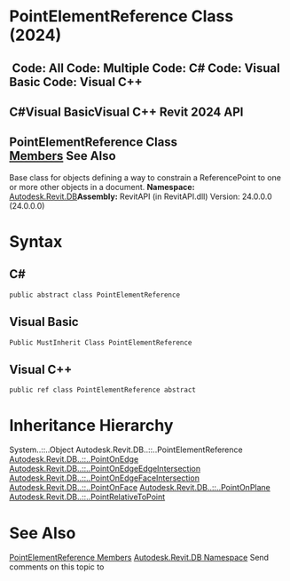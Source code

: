 # PointElementReference Class (2024)

﻿
 Code: All Code: Multiple Code: C# Code: Visual Basic Code: Visual C++   
---  
C#Visual BasicVisual C++
Revit 2024 API  
---  
PointElementReference Class  
[Members](99485f18-1a96-620c-ad63-7f0723223c0b.md "PointElementReference Members") See Also  
---  
Base class for objects defining a way to constrain a ReferencePoint to one or more other objects in a document.
**Namespace:** [Autodesk.Revit.DB](87546ba7-461b-c646-cbb1-2cb8f5bff8b2.md "Autodesk.Revit.DB Namespace")**Assembly:** RevitAPI (in RevitAPI.dll) Version: 24.0.0.0 (24.0.0.0)
# Syntax
C#  
---  
```text
public abstract class PointElementReference
```
  
Visual Basic  
---  
```text
Public MustInherit Class PointElementReference
```
  
Visual C++  
---  
```text
public ref class PointElementReference abstract
```
  
# Inheritance Hierarchy
System..::..Object Autodesk.Revit.DB..::..PointElementReference [Autodesk.Revit.DB..::..PointOnEdge](bfd3b8e2-68d5-18e7-43e8-31798e962f10.md "PointOnEdge Class") [Autodesk.Revit.DB..::..PointOnEdgeEdgeIntersection](858ddd4d-3e40-2faa-ee40-553399d29005.md "PointOnEdgeEdgeIntersection Class") [Autodesk.Revit.DB..::..PointOnEdgeFaceIntersection](3ade0249-e172-0bc2-32d6-9076f6b079cb.md "PointOnEdgeFaceIntersection Class") [Autodesk.Revit.DB..::..PointOnFace](8a2f99dc-4905-8be7-0ddf-2bf52b438afd.md "PointOnFace Class") [Autodesk.Revit.DB..::..PointOnPlane](ca9299cc-2931-1a63-cacb-a41f20baf7f1.md "PointOnPlane Class") [Autodesk.Revit.DB..::..PointRelativeToPoint](dbaeeb46-d0b2-5bbd-7a1c-2ad82920eeb6.md "PointRelativeToPoint Class")
# See Also
[PointElementReference Members](99485f18-1a96-620c-ad63-7f0723223c0b.md "PointElementReference Members")
[Autodesk.Revit.DB Namespace](87546ba7-461b-c646-cbb1-2cb8f5bff8b2.md "Autodesk.Revit.DB Namespace")
Send comments on this topic to 